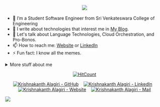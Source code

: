 <p align="center"><img src="https://i.imgur.com/A6bWGFl.gif"/></p>

- 🔭 I’m a Student Software Engineer from Sri Venkateswara College of Engineering
- 👯 I write about technologies that interest me in [My Blog](https://thekrishna.in/blogs).
- 💬 Let's talk about Language Technologies, Cloud Orchestration, and Pro-Bonos.
- 📫 How to reach me: [Website](https://thekrishna.in/) or [LinkedIn](https://linkedin.com/in/krishnaalagiri/)
- ⚡ Fun fact: I know all the memes.

<details>
<summary>
  More stuff about me
</summary>

### Programming Languages Known :scroll:
<img height="32" width="32" src="/img/icons/python.svg" />&nbsp; 
<img height="32" width="32" src="/img/icons/java.svg" />&nbsp;
<img height="32" width="32" src="/img/icons/javascript.svg" />&nbsp; 
<img height="32" width="32" src="/img/icons/html5.svg" />&nbsp; 
<img height="32" width="32" src="/img/icons/css3.svg" />&nbsp; 
<img height="32" width="32" src="/img/icons/php.svg" />&nbsp; 
<img height="32" width="32" src="/img/icons/cplusplus.svg" />&nbsp;
<img height="32" width="32" src="/img/icons/gnubash.svg" />&nbsp; 

### Database Systems Known :bar_chart:
<img height="32" width="32" src="/img/icons/mysql.svg" />&nbsp; 
<img height="32" width="32" src="/img/icons/mongodb.svg" />&nbsp; 
<img height="32" width="32" src="/img/icons/influxdb.svg" />&nbsp; 

### Tools and Frameworks Known :hammer:
<img height="32" width="32" src="/img/icons/pytorch.svg" />&nbsp;
<img height="32" width="32" src="/img/icons/tensorflow.svg" />&nbsp; 
<img height="32" width="32" src="/img/icons/docker.svg" />&nbsp; 
<img height="32" width="32" src="/img/icons/kubernetes.svg" />&nbsp;
<img height="32" width="32" src="/img/icons/apachespark.svg" />&nbsp;
<img height="32" width="32" src="https://unpkg.com/simple-icons@v3/icons/flask.svg" />&nbsp;
<img height="32" width="32" src="https://unpkg.com/simple-icons@v3/icons/jenkins.svg" />&nbsp;
<img height="32" width="32" src="/img/icons/travisci.svg" />&nbsp;
<img height="32" width="32" src="/img/icons/grafana.svg" />&nbsp; 
<img height="32" width="32" src="/img/icons/git.svg" />&nbsp; 
<img height="32" width="32" src="/img/icons/gimp.svg" />&nbsp; 
<img height="32" width="32" src="/img/icons/adobexd.svg" />&nbsp; 
<img height="32" width="32" src="/img/icons/adobephotoshop.svg" />&nbsp; 
<img height="32" width="32" src="/img/icons/bootstrap.svg" />&nbsp; 



</details>
<!-- footer --!>
<p align="center"><a href="http://hits.dwyl.com/K-Kraken/K-Kraken"><img src="http://hits.dwyl.com/K-Kraken/K-Kraken.svg" alt="HitCount"></a></p>
<p align="center">
    <a id="GitHub" href="https://github.com/K-Kraken/"><img width="27px" src="https://thekrishna.in/K-Kraken/img/gh.png" alt="Krishnakanth Alagiri - GitHub" /></a>
    &nbsp;&nbsp;     
    <a id="LinkedIn" href="https://linkedin.com/in/krishnaalagiri/"><img width="27px" src="https://thekrishna.in/K-Kraken/img/linkedin.png" alt="Krishnakanth Alagiri - LinkedIn" /></a> 
    &nbsp;&nbsp;
    <a id="Website" href="https://thekrishna.in/"><img width="27px" src="https://thekrishna.in/K-Kraken/img/web.png" alt="Krishnakanth Alagiri - Website" /></a>
    &nbsp;&nbsp;
   <a id="Mail" href="mailto:krishna.alagiri03@gmail.com"><img width="27px" src="https://thekrishna.in/K-Kraken/img/mail.png?" alt="Krishnakanth Alagiri - Mail"/></a>
</p>
<img src="https://imgur.com/HnBVMw5.png"/>
